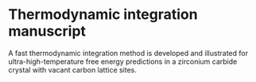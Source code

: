 # Thermodynamic integration manuscript

A fast thermodynamic integration method is developed and illustrated for ultra-high-temperature free energy predictions in a zirconium carbide crystal with vacant carbon lattice sites.

